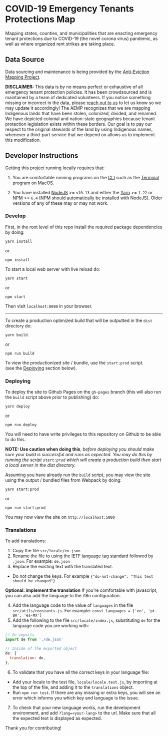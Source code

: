 # COVID-19 Emergency Tenants Protections Map

Mapping states, counties, and municipalities that are enacting emergency tenant protections due to COVID-19 (the novel corona virus) pandemic, as well as where organized rent strikes are taking place.

## Data Source

Data sourcing and maintenance is being provided by the [Anti-Eviction Mapping Project](https://www.antievictionmap.com/).

**DISCLAIMER:** This data is by no means perfect or exhaustive of all emergency tenant protection policies. It has been crowdsourced and is maintained by a team of dedicated volunteers. If you notice something missing or incorrect in the data, please [reach out to us](mailto:antievictionmap@riseup.net) to let us know so we may update it accordingly! The AEMP recognizes that we are mapping Indigenous lands that have been stolen, colonized, divided, and renamed. We have depicted colonial and nation-state geographies because tenant protection legislation exists within these borders. Our goal is to pay our respect to the original stewards of the land by using Indigenous names, whenever a third-part service that we depend on allows us to implement this modification.

## Developer Instructions

Getting this project running locally requires that:

1. You are comfortable running programs on the [CLI](https://en.wikipedia.org/wiki/Command-line_interface) such as the [Terminal](https://support.apple.com/guide/terminal/welcome/mac) program on MacOS.

2. You have installed [NodeJS](https://nodejs.org/en/) >= `v10.13` and either the [Yarn](https://yarnpkg.com/) >= `1.22` or [NPM](https://www.npmjs.com/) >= `6.4` (NPM should automatically be installed with NodeJS). Older versions of any of these may or may not work.

### Develop

First, in the root level of this repo install the required package dependencies by doing:

```
yarn install
```

or

```
npm install
```

To start a local web server with live reload do:

```
yarn start
```

or

```
npm start
```

Then visit `localhost:8080` in your browser.

---

To create a production optimized build that will be outputted in the `dist` directory do:

```
yarn build
```

or

```
npm run build
```

To view the productionized site / bundle, use the `start:prod` script.  
(see the [Deploying](#deploying) section below).

### Deploying

To deploy the site to Github Pages on the `gh-pages` branch (this will also run the `build` script above prior to publishing) do:

```
yarn deploy
```

or

```
npm run deploy
```

You will need to have write privileges to this repository on Github to be able to do this.

**NOTE: Use caution when doing this**, _before deploying you should make sure your build is successful and runs as expected. You may do this by running the script `start:prod` which will create a production build then start a local server in the dist directory._

Assuming you have already run the `build` script, you may view the site using the output / bundled files from Webpack by doing:

```
yarn start:prod
```

or

```
npm run start:prod
```

You may now view the site on `http://localhost:5000`

### Translations

To add translations:

1. Copy the file `src/locale/en.json`
2. Rename the file to using the [IETF language tag standard](https://gist.github.com/traysr/2001377) followed by `.json`. For example: `de.json`
3. Replace the existing text with the translated text.

- Do not change the keys. For example `{"do-not-change": "This text should be changed"}`

**Optional: implement the translation**
If you're comfortable with javascript, you can also add the language to the i18n configuration.

4. Add the language code to the value of `languages` in the file `src/utils/constants.js`. For example: `const languages = ['en', 'pt-BR', 'es-MX']`
5. Add the following to the file `src/locale/index.js`, substituting `de` for the language code you are working with:

```js
// In imports
import de from './de.json'

// Inside of the exported object
de: {
  translation: de,
},
```

6. To validate that you have all the correct keys in your language file:

- Add your locale to the test file, `locale/locale.test.js`, by importing at the top of the file, and adding it to the `translations` object.
- Run `npm run test`. If there are any missing or extra keys, you will see an error which informs you which key and language is the issue.

7. To check that your new language works, run the development environment, and add `?lang=<your-lang>` to the url. Make sure that all the expected text is displayed as expected.

Thank you for contributing!
